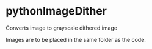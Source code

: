 # pythonImageDither
 Converts image to grayscale dithered image

Images are to be placed in the same folder as the code.